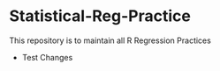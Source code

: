 # Statistical-Reg-Practice
This repository is to maintain all R Regression Practices

* Test Changes
